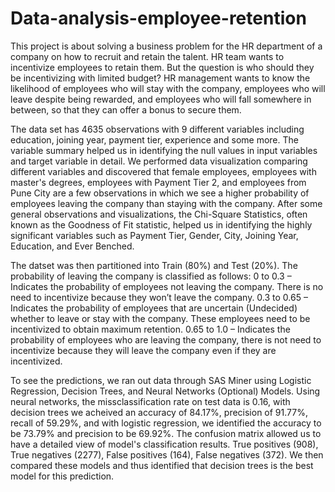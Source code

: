 # Data-analysis-employee-retention
This project is about solving a business problem for the HR department of a company on how to recruit and retain the talent. HR team wants to incentivize employees to retain them. But the question is who should they be incentivizing with limited budget? HR management wants to know the likelihood of employees who will stay with the company, employees who will leave despite being rewarded, and employees who will fall somewhere in between, so that they can offer a bonus to secure them.

The data set has 4635 observations with 9 different variables including education, joining year, payment tier, experience and some more. The variable summary helped us in identifying the null values in input variables and target variable in detail. We performed data visualization comparing different variables and discovered that female employees, employees with master's degrees, employees with Payment Tier 2, and employees from Pune City are a few observations in which we see a higher probability of employees leaving the company than staying with the company. After some general observations and visualizations, the Chi-Square Statistics, often known as the Goodness of Fit statistic, helped us in identifying the highly significant variables such as Payment Tier, Gender, City, Joining Year, Education, and Ever Benched. 

The datset was then partitioned into  Train (80%) and Test (20%). The probability of leaving the company is classified as follows:
0 to 0.3 – Indicates the probability of employees not leaving the company. There is no need to incentivize because they won’t leave the company.
0.3 to 0.65 – Indicates the probability of employees that are uncertain (Undecided) whether to leave or stay with the company. These employees need to be incentivized to obtain maximum retention.
0.65 to 1.0 – Indicates the probability of employees who are leaving the company, there is not need to incentivize because they will leave the company even if they are incentivized.

To see the predictions, we ran out data through SAS Miner using Logistic Regression, Decision Trees, and Neural Networks (Optional) Models. Using neural networks, the missclassification rate on test data is 0.16, with decision trees we acheived an accuracy of 84.17%, precision of 91.77%, recall of 59.29%, and with logistic regression, we identified the accuracy to be 73.79% and precision to be 69.92%. The confusion matrix allowed us to have a detailed view of model's classification results. True positives (908), True negatives (2277), False positives (164), False negatives (372). We then compared these models and thus identified that decision trees is the best model for this prediction.
